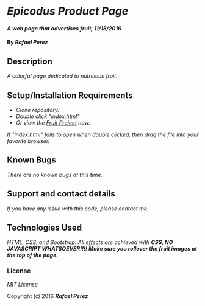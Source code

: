 # _Epicodus Product Page_

#### _A web page that advertises fruit, 11/18/2016_

#### By _**Rafael Perez**_

## Description

_A colorful page dedicated to nutritious fruit._

## Setup/Installation Requirements

* _Clone repository._
* _Double click "index.html"_
* _Or view the [Fruit Project](https://doohinkus.github.io/product/) now._


_If "index.html" fails to open when double clicked, then drag the file into your favorite browser._

## Known Bugs

_There are no known bugs at this time._

## Support and contact details

_If you have any issue with this code, please contact me._

## Technologies Used

_HTML, CSS, and Bootstrap. All effects are achieved with **CSS, NO JAVASCRIPT WHATSOEVER!!!! Make sure you rollover the fruit images at the top of the page.**_

### License

*MIT License*

Copyright (c) 2016 **_Rafael Perez_**
